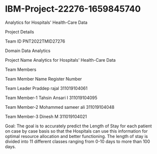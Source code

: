 # IBM-Project-22276-1659845740

Analytics for Hospitals' Health-Care Data

Project Details

Team ID	PNT2022TMID27276

Domain	Data Analytics

Project Name	Analytics for Hospitals' Health-Care Data

Team Members

Team Member	   Name	                Register Number

Team Leader  	 Praddep rajal	      311019104061

Team Member-1	 Tahsin Ansari I	    311019104095

Team Member-2	 Mohammed sameer ali  311019104048

Team Member-3	 Dinesh M	            311019104021

Goal:
The goal is to accurately predict the Length of Stay for each patient on case by case basis so that the Hospitals can use this information for optimal resource allocation and better functioning. The length of stay is divided into 11 different classes ranging from 0-10 days to more than 100 days.
